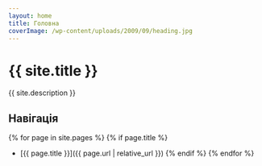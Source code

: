 ```yaml
---
layout: home
title: Головна
coverImage: /wp-content/uploads/2009/09/heading.jpg
---
```


# {{ site.title }}

{{ site.description }}

## Навігація

{% for page in site.pages %}
{% if page.title %}
- [{{ page.title }}]({{ page.url | relative_url }})
{% endif %}
{% endfor %}